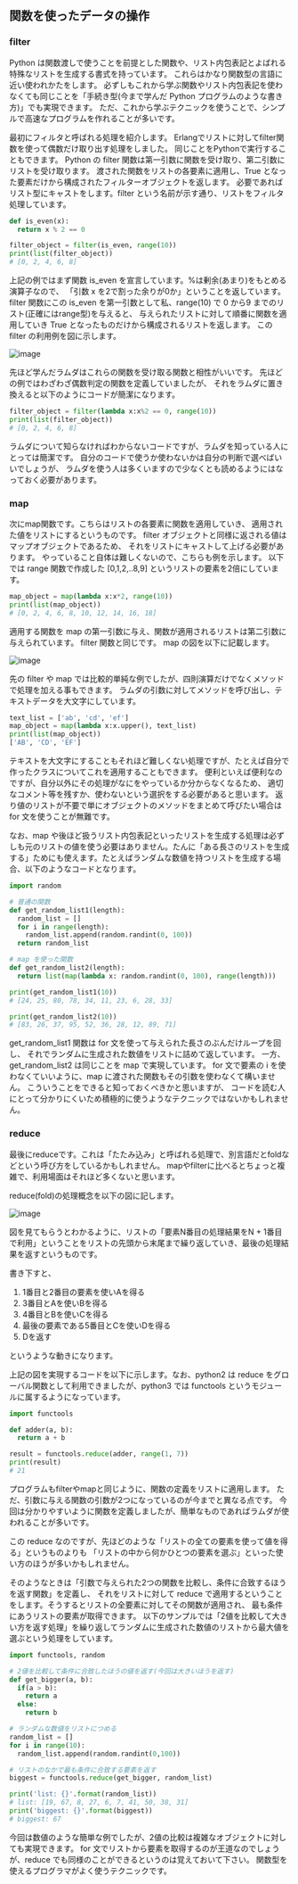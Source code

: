 ## 関数を使ったデータの操作

### filter

Python は関数渡しで使うことを前提とした関数や、リスト内包表記とよばれる特殊なリストを生成する書式を持っています。
これらはかなり関数型の言語に近い使われかたをします。
必ずしもこれから学ぶ関数やリスト内包表記を使わなくても同じことを「手続き型(今まで学んだ Python プログラムのような書き方)」でも実現できます。
ただ、これから学ぶテクニックを使うことで、シンプルで高速なプログラムを作れることが多いです。

最初にフィルタと呼ばれる処理を紹介します。
Erlangでリストに対してfilter関数を使って偶数だけ取り出す処理をしました。
同じことをPythonで実行することもできます。
Python の filter 関数は第一引数に関数を受け取り、第二引数にリストを受け取ります。
渡された関数をリストの各要素に適用し、True となった要素だけから構成されたフィルターオブジェクトを返します。
必要であればリスト型にキャストをします。filter という名前が示す通り、リストをフィルタ処理しています。

```python
def is_even(x):
  return x % 2 == 0

filter_object = filter(is_even, range(10))
print(list(filter_object))
# [0, 2, 4, 6, 8]
```

上記の例ではまず関数 is_even を宣言しています。%は剰余(あまり)をもとめる演算子なので、
「引数 x を2で割った余りが0か」ということを返しています。
filter 関数にこの is_even を第一引数として私、range(10) で 0 から9 までのリスト(正確にはrange型)を与えると、
与えられたリストに対して順番に関数を適用していき True となったものだけから構成されるリストを返します。
この filter の利用例を図に示します。

![image](./1055_image/02.png)

先ほど学んだラムダはこれらの関数を受け取る関数と相性がいいです。
先ほどの例ではわざわざ偶数判定の関数を定義していましたが、
それをラムダに置き換えると以下のようにコードが簡潔になります。

```python
filter_object = filter(lambda x:x%2 == 0, range(10))
print(list(filter_object))
# [0, 2, 4, 6, 8]
```

ラムダについて知らなければわからないコードですが、ラムダを知っている人にとっては簡潔です。
自分のコードで使うか使わないかは自分の判断で選べばいいでしょうが、
ラムダを使う人は多くいますので少なくとも読めるようにはなっておく必要があります。

### map

次にmap関数です。こちらはリストの各要素に関数を適用していき、
適用された値をリストにするというものです。
filter オブジェクトと同様に返される値はマップオブジェクトであるため、
それをリストにキャストして上げる必要があります。
やっていること自体は難しくないので、こちらも例を示します。
以下では range 関数で作成した [0,1,2,..8,9] というリストの要素を2倍にしています。

```python
map_object = map(lambda x:x*2, range(10))
print(list(map_object))
# [0, 2, 4, 6, 8, 10, 12, 14, 16, 18]
```

適用する関数を map の第一引数に与え、関数が適用されるリストは第二引数に与えられています。
filter 関数と同じです。
map の図を以下に記載します。

![image](./1055_image/03.png)

先の filter や map では比較的単純な例でしたが、四則演算だけでなくメソッドで処理を加える事もできます。
ラムダの引数に対してメソッドを呼び出し、テキストデータを大文字にしています。

```python
text_list = ['ab', 'cd', 'ef']
map_object = map(lambda x:x.upper(), text_list)
print(list(map_object))
['AB', 'CD', 'EF']
```

テキストを大文字にすることもそれほど難しくない処理ですが、たとえば自分で作ったクラスについてこれを適用することもできます。
便利といえば便利なのですが、自分以外にその処理がなにをやっているか分からなくなるため、
適切なコメント等を残すか、使わないという選択をする必要があると思います。
返り値のリストが不要で単にオブジェクトのメソッドをまとめて呼びたい場合は for 文を使うことが無難です。

なお、map や後ほど扱うリスト内包表記といったリストを生成する処理は必ずしも元のリストの値を使う必要はありません。たんに「ある長さのリストを生成する」ためにも使えます。たとえばランダムな数値を持つリストを生成する場合、以下のようなコードとなります。

```python
import random

# 普通の関数
def get_random_list1(length):
  random_list = []
  for i in range(length):
    random_list.append(random.randint(0, 100))
  return random_list

# map を使った関数
def get_random_list2(length):
  return list(map(lambda x: random.randint(0, 100), range(length)))

print(get_random_list1(10))
# [24, 25, 80, 78, 34, 11, 23, 6, 28, 33]

print(get_random_list2(10))
# [83, 26, 37, 95, 52, 36, 28, 12, 89, 71]
```

get_random_list1 関数は for 文を使って与えられた長さのぶんだけループを回し、
それでランダムに生成された数値をリストに詰めて返しています。
一方、get_random_list2 は同じことを map で実現しています。
for 文で要素の i を使わなくていいように、map に渡された関数もその引数を使わなくて構いません。
こういうことをできると知っておくべきかと思いますが、
コードを読む人にとって分かりにくいため積極的に使うようなテクニックではないかもしれません。

### reduce

最後にreduceです。これは「たたみ込み」と呼ばれる処理で、別言語だとfoldなどという呼び方をしているかもしれません。
mapやfilterに比べるとちょっと複雑で、利用場面はそれほど多くないと思います。

reduce(fold)の処理概念を以下の図に記します。

![image](./1055_image/04.jpg)

図を見てもらうとわかるように、リストの「要素N番目の処理結果をN + 1番目で利用」ということをリストの先頭から末尾まで繰り返していき、最後の処理結果を返すというものです。

書き下すと、

1.	1番目と2番目の要素を使いAを得る
2.	3番目とAを使いBを得る
3.	4番目とBを使いCを得る
4.	最後の要素である5番目とCを使いDを得る
5.	Dを返す

というような動きになります。

上記の図を実現するコードを以下に示します。なお、python2 は reduce をグローバル関数として利用できましたが、python3 では functools というモジュールに属するようになっています。

```python
import functools

def adder(a, b):
  return a + b

result = functools.reduce(adder, range(1, 7))
print(result)
# 21
```

プログラムもfilterやmapと同じように、関数の定義をリストに適用します。
ただ、引数に与える関数の引数が2つになっているのが今までと異なる点です。
今回は分かりやすいように関数を定義しましたが、簡単なものであればラムダが使われることが多いです。

この reduce なのですが、先ほどのような「リストの全ての要素を使って値を得る」というものよりも
「リストの中から何かひとつの要素を選ぶ」といった使い方のほうが多いかもしれません。

そのようなときは「引数で与えられた2つの関数を比較し、条件に合致するほうを返す関数」を定義し、
それをリストに対して reduce で適用するということをします。そうするとリストの全要素に対してその関数が適用され、
最も条件にあうリストの要素が取得できます。
以下のサンプルでは「2値を比較して大きい方を返す処理」を繰り返してランダムに生成された数値のリストから最大値を選ぶという処理をしています。

```python
import functools, random

# 2値を比較して条件に合致したほうの値を返す(今回は大きいほうを返す)
def get_bigger(a, b):
  if(a > b):
    return a
  else:
    return b

# ランダムな数値をリストにつめる
random_list = []
for i in range(10):
  random_list.append(random.randint(0,100))

# リストのなかで最も条件に合致する要素を返す
biggest = functools.reduce(get_bigger, random_list)

print('list: {}'.format(random_list))
# list: [19, 67, 8, 27, 6, 7, 41, 50, 38, 31]
print('biggest: {}'.format(biggest))
# biggest: 67
```

今回は数値のような簡単な例でしたが、2値の比較は複雑なオブジェクトに対しても実現できます。
for 文でリストから要素を取得するのが王道なのでしょうが、reduce でも同様のことができるというのは覚えておいて下さい。
関数型を使えるプログラマがよく使うテクニックです。
